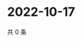 # 2022-10-17

共 0 条

<!-- BEGIN WEIBO -->
<!-- 最后更新时间 Mon Oct 17 2022 17:20:18 GMT+0800 (China Standard Time) -->

<!-- END WEIBO -->
